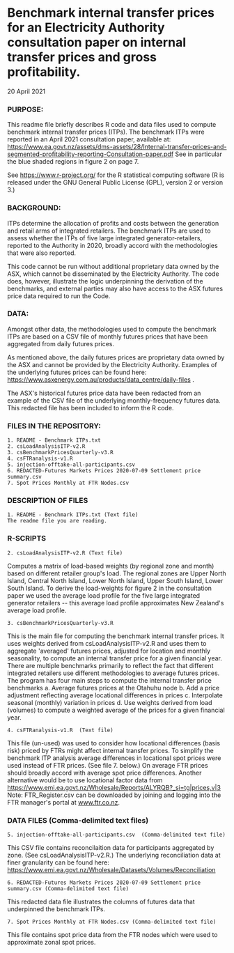 # Benchmark internal transfer prices for an Electricity Authority consultation paper on internal transfer prices and gross profitability.

20 April 2021

### PURPOSE: 

This readme file briefly describes R code and data files used to compute benchmark internal transfer prices (ITPs).
The benchmark ITPs were reported in an April 2021 consultation paper, available at: 
https://www.ea.govt.nz/assets/dms-assets/28/Internal-transfer-prices-and-segmented-profitability-reporting-Consultation-paper.pdf
See in particular the blue shaded regions in figure 2 on page 7.

See https://www.r-project.org/ for the R statistical computing software (R is released under the GNU General Public License (GPL), version 2 
or version 3.)


### BACKGROUND:

ITPs determine the allocation of profits and costs between the generation and retail arms of integrated retailers. 
The benchmark ITPs are used to assess whether the ITPs of five large integrated generator-retailers, reported to the Authority in 2020, 
broadly accord with the methodologies that were also reported. 

This code cannot be run without additional proprietary data owned by the ASX, which cannot be disseminated by the Electricity Authority. 
The code does, however, illustrate the logic underpinning the derivation of the benchmarks, and external parties may also have access to 
the ASX futures price data required to run the Code.

### DATA:

Amongst other data, the methodologies used to compute the benchmark ITPs are based on a CSV file of monthly futures prices that have been 
aggregated from daily futures prices. 

As mentioned above, the daily futures prices are proprietary data owned by the ASX and cannot be provided by the Electricity Authority. 
Examples of the underlying futures prices can be found here: https://www.asxenergy.com.au/products/data_centre/daily-files .

The ASX's historical futures price data have been redacted from an example of the CSV file of the underlying monthly-frequency futures data. 
This redacted file has been included to inform the R code.


### FILES IN THE REPOSITORY:

    1. README - Benchmark ITPs.txt
    2. csLoadAnalysisITP-v2.R
    3. csBenchmarkPricesQuarterly-v3.R
    4. csFTRanalysis-v1.R
    5. injection-offtake-all-participants.csv
    6. REDACTED-Futures Markets Prices 2020-07-09 Settlement price summary.csv
    7. Spot Prices Monthly at FTR Nodes.csv


### DESCRIPTION OF FILES

    1. README - Benchmark ITPs.txt (Text file)
    The readme file you are reading.

### R-SCRIPTS

    2. csLoadAnalysisITP-v2.R (Text file)
Computes a matrix of load-based weights (by regional zone and month) based on different retailer group's load. 
The regional zones are Upper North Island, Central North Island, Lower North Island, Upper South Island, Lower South Island. 
To derive the load-weights for figure 2 in the consultation paper we used the average load profile for the five large integrated generator retailers -- 
this average load profile approximates New Zealand's average load profile.

    3. csBenchmarkPricesQuarterly-v3.R
This is the main file for computing the benchmark internal transfer prices. It uses weights derived from csLoadAnalysisITP-v2.R and 
uses them to aggregate 'averaged' futures prices, adjusted for location and monthly seasonality, to compute an internal transfer price for a given financial year. 
There are multiple benchmarks primarily to reflect the fact that different integrated retailers use different methodologies to average futures prices.
The program has four main steps to compute the internal transfer price benchmarks
	a. Average futures prices at the Otahuhu node
	b. Add a price adjustment reflecting average locational differences in prices
	c. Interpolate seasonal (monthly) variation in prices
	d. Use weights derived from load (volumes) to compute a weighted average of the prices for a given financial year. 

    4. csFTRanalysis-v1.R  (Text file)
This file (un-used) was used to consider how locational differences (basis risk) priced by FTRs might affect internal transfer prices. 
To simplify the benchmark ITP analysis average differences in locational spot prices were used instead of FTR prices. (See file 7. below.)
On average FTR prices should broadly accord with average spot price differences.
Another alternative would be to use locational factor data from https://www.emi.ea.govt.nz/Wholesale/Reports/ALYRQB?_si=tg|prices,v|3  
Note: FTR_Register.csv can be downloaded by joining and logging into the FTR manager's portal at www.ftr.co.nz.

### DATA FILES (Comma-delimited text files)

    5. injection-offtake-all-participants.csv  (Comma-delimited text file)
This CSV file contains reconcilaition data for participants aggregated by zone. (See csLoadAnalysisITP-v2.R.)
The underlying reconciliation data at finer granularity can be found here: https://www.emi.ea.govt.nz/Wholesale/Datasets/Volumes/Reconciliation

    6. REDACTED-Futures Markets Prices 2020-07-09 Settlement price summary.csv (Comma-delimited text file)
This redacted data file illustrates the columns of futures data that underpinned the benchmark ITPs.

    7. Spot Prices Monthly at FTR Nodes.csv (Comma-delimited text file)
This file contains spot price data from the FTR nodes which were used to approximate zonal spot prices. 

